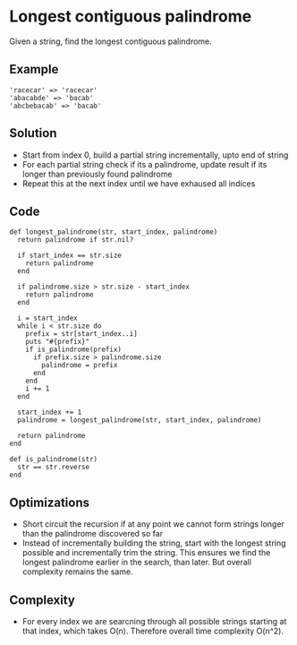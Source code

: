 # Longest contiguous palindrome
Given a string, find the longest contiguous palindrome.

## Example
```
'racecar' => 'racecar'
'abacabde' => 'bacab'
'abcbebacab' => 'bacab'
```

## Solution
- Start from index 0, build a partial string incrementally, upto end of string
- For each partial string check if its a palindrome, update result if its longer than previously
  found palindrome
- Repeat this at the next index until we have exhaused all indices

## Code
```
def longest_palindrome(str, start_index, palindrome)
  return palindrome if str.nil?

  if start_index == str.size
    return palindrome
  end

  if palindrome.size > str.size - start_index 
    return palindrome
  end

  i = start_index
  while i < str.size do
    prefix = str[start_index..i]
    puts "#{prefix}"
    if is_palindrome(prefix)
      if prefix.size > palindrome.size        
        palindrome = prefix
      end
    end
    i += 1
  end

  start_index += 1
  palindrome = longest_palindrome(str, start_index, palindrome)

  return palindrome
end

def is_palindrome(str)
  str == str.reverse
end
```

## Optimizations
- Short circuit the recursion if at any point we cannot form strings longer than the palindrome discovered so far
- Instead of incrementally building the string, start with the longest string possible and incrementally trim the string. This ensures we find the longest palindrome earlier in the search, than later. But overall complexity remains the same.

## Complexity
- For every index we are searcning through all possible strings starting at that index, which takes O(n). Therefore overall time complexity O(n^2).


